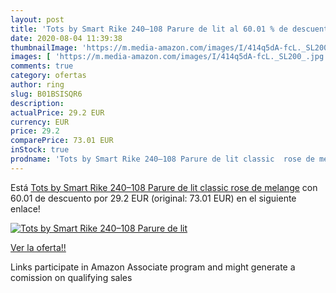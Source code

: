 ```yaml
---
layout: post
title: 'Tots by Smart Rike 240–108 Parure de lit al 60.01 % de descuento'
date: 2020-08-04 11:39:38
thumbnailImage: 'https://m.media-amazon.com/images/I/414q5dA-fcL._SL200_.jpg'
images: [ 'https://m.media-amazon.com/images/I/414q5dA-fcL._SL200_.jpg' ]
comments: true
category: ofertas
author: ring
slug: B01BSISQR6
description:
actualPrice: 29.2 EUR
currency: EUR
price: 29.2
comparePrice: 73.01 EUR
inStock: true
prodname: 'Tots by Smart Rike 240–108 Parure de lit classic  rose de melange'
---
```


Está [Tots by Smart Rike 240–108 Parure de lit classic  rose de melange](https://www.amazon.fr/dp/B01BSISQR6/?tag=tolees0d-21) con 60.01 de descuento por 29.2 EUR (original: 73.01 EUR) en el siguiente enlace!

[![Tots by Smart Rike 240–108 Parure de lit](https://m.media-amazon.com/images/I/414q5dA-fcL._SL200_.jpg)](https://www.amazon.fr/dp/B01BSISQR6/?tag=tolees0d-21)

[Ver la oferta!!](https://www.amazon.fr/dp/B01BSISQR6/?tag=tolees0d-21)

Links participate in Amazon Associate program and might generate a comission on qualifying sales


